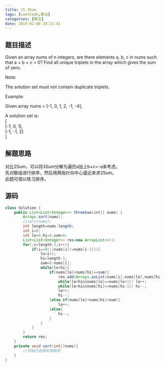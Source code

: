 ```yaml
---
title: 15 3Sum
tags: [LeetCode,算法]
categories: [算法]
date: 2019-02-08 20:21:41
---
```



## 题目描述

Given an array nums of n integers, are there elements a, b, c in nums such that a + b + c = 0? Find all unique triplets in the array which gives the sum of zero.  

Note:  

The solution set must not contain duplicate triplets.  

Example:  

Given array nums = [-1, 0, 1, 2, -1, -4],  

A solution set is:  
[  
  [-1, 0, 1],  
  [-1, -1, 2]  
]  

## 解题思路

对比2Sum，可以将3Sum分解为遍历a加上b+c=-a来考虑。  
先对数组进行排序，然后用两指针向中心逼近来求2Sum。  
此题可借以练习排序。

## 源码

```java
class Solution {
    public List<List<Integer>> threeSum(int[] nums) {
        Arrays.sort(nums);
        //sort(nums);
        int length=nums.length;
        int i=0;
        int lo=0,hi=0,sum=0;
        List<List<Integer>> res=new ArrayList<>();
        for(;i<length-2;i++){
            if(i==0||(nums[i]!=nums[i-1])){
                lo=i+1;
                hi=length-1;
                sum=0-nums[i];
                while(lo<hi){
                    if(nums[lo]+nums[hi]==sum){
                        res.add(Arrays.asList(nums[i],nums[lo],nums[hi]));
                        while(lo<hi&&nums[lo]==nums[lo+1]) lo++;
                        while(lo<hi&&nums[hi]==nums[hi-1]) hi--;
                        lo++;
                        hi--;
                    }else if(nums[lo]+nums[hi]<sum){
                        lo++;
                    }else{
                        hi--;
                    }
                }
            }
        }
        return res;
    }
    private void sort(int[]nums){
        //可自己选择实现排序
    }
}
```